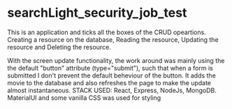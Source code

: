  # searchLight_security_job_test 
This is an application and ticks all the boxes of the CRUD opeartions.
Creating a resource on the database,
Reading the resource,
Updating the resource and
Deleting the resource.

With the screen update functionality, the work around was mainly using the the default "button" attribute (type="submit"), such that when a form is submitted I don't prevent the default beheviour of the button. It adds the movie to the database and also refreshes the page to make the update almost instantaneous.
STACK USED: React, Express, NodeJs, MongoDB. 
MaterialUI and some vanilla CSS was used for styling
